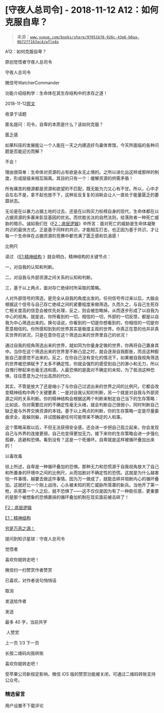 # [守夜人总司令] - 2018-11-12 A12：如何克服自卑？

> 来源：[`www.yuque.com/books/share/97051b78-926c-43e6-b0aa-0b72ff163ac4/wflo4x`](https://www.yuque.com/books/share/97051b78-926c-43e6-b0aa-0b72ff163ac4/wflo4x)



A12：如何克服自卑？ 

原创觉悟者守夜人总司令 

守夜人总司令 

微信号WatcherCommander 

功能介绍结构学：生命体在其生存结构中的求存之道！ 

2018-11-12[原文](https://mp.weixin.qq.com/s?__biz=MzAxNDk1NjI2Mw==&mid=2247484034&idx=1&sn=db0779cd2c15dff1ae7433e284dee542&chksm=9b8a210aacfda81cd0b51cdb8a5b695b6b205cd4e9aa3b3a31c4ac0ebc85581d5d598fd348f4&scene=27#wechat_redirect&cpage=464) 

收录于话题 

匿名提问：司令，自卑的本质是什么？该如何克服？ 

匮乏感 

如果科技的发展能让一个人能在一天之内建造好鸟巢体育馆，今天所面临的各种问题是否能迎刃而解？ 

不会！ 

理由很简单：生命体对资源的占有欲是永无止境的。之所以进化出这样或那样的制度，形成层级来相互隔离。其目的只有一个：缓解资源的供需矛盾！ 

所有痛苦的根源都是资源和欲望的不匹配，既无能为力又心有不甘。所以，心中才会左右不是，拿不起也放不下，这种反反复复的消耗会让人一直处于能量匮乏的萎靡状态。 

无论是在以暴力占据土地的过去，还是在以购买力标榜自身的现代，生命体都在以占据资源的多寡来彰显基因的优劣。而优胜劣汰的自然法则，给落败者一种死亡威胁的暗示。诚如我们在《[F2：底层逻辑](http://mp.weixin.qq.com/s?__biz=MzAxNDk1NjI2Mw==&mid=2247483905&idx=1&sn=e13c2886d004d818f12f6981f4c4e35a&chksm=9b8a2189acfda89f1a2b2326514ec0f5e6696cb737fc89b123afad6198807fa669769a850cd3&scene=21#wechat_redirect)》中所言：面对死亡的威胁是生命体凝聚共识的最快方式。正是基于同样的共识，才能相互打击，也正因为基于共识，才让每一个生命体在占据资源的竞赛中都充满了匮乏感和饥渴感！ 

比例尺 

读过 《[E1:精神结构](http://mp.weixin.qq.com/s?__biz=MzAxNDk1NjI2Mw==&mid=2247483951&idx=1&sn=b8c11a2ac4777cebb5bb07c2c7fc29cc&chksm=9b8a21a7acfda8b10fcc253606d8b6f2003a333dc022fc89929894fde1c1394a01a4405ac338&scene=21#wechat_redirect) 》就会明白，精神结构的关键节点： 

一，对自我的认知和判断。 

二，对自我与外部资源之间关系的认知和判断。 

三，基于以上两点，面对存亡绝续时所采取的策略。 

人对外部信号的筛选，是完全从自我的角度出发的。任何信号传过来以后，大脑会根据这个信号与自己存亡绝续之间的紧要程度来做筛选。久而久之，与自己生死存亡相关度高的信息会被优先处理，反之，则会被忽略掉。从而逐步形成了以自我为中心的视角。就是说，你所看到的一切，相信的一切，外部的一切反馈，都是以自我为中心筛选出来的。换句话说，你看到的一切是你想看到的，你相信的一切是你愿意相信的。你所感知到到的世界其实是极度主观的世界。你真正在意的也并非真实世界的状况，只是在意你在这个筛选出来的世界里自己的状况！ 

通过自我的视角筛选出来的世界，就如同为你量身定做的世界，你再将自己置身其中。当你在这个筛选出来的世界里不断凸显之时，就会逐渐自我膨胀，而且这种膨胀自己是感觉不出来的。反之，在你自己没有变化的情况下，如果被自我视角筛选的世界被恐惧赋予了太多不确定性，你就会强烈的感受到自己的渺小和无力，所以自愧行秽起来也毫无违和感。人最恐惧的是面对不确定的未知，为了抵消这种恐惧，往往愿意为之付出高昂的代价。 

其实，不管是放大了还是缩小了与你自己过滤出来的世界之间的比例尺。它都会改变精神结构中两个关键要素：一是对自我认知的判断，另一个就是对自我与外部资源之间的关系判断。你的精神结构会根据这两个判断来制定自己当下的生存策略：比如说，你对需要应对的不确定性毫无头绪，就会判断自己很弱小，同时判断自己缺乏能与外界交换资源的本钱。基于以上两点的判断，你的生存策略一定是尽量委曲求全，能躲则躲，并试图躲避任何可能带来不确定的人和事。 

这个策略采取以后，不但无法获得安全感，还会进一步把自己孤立起来，你会发现自己与外界的连接更弱，自己也变得更加无力。接下来你的生存策略会进一步强化孤僻，逃避和恐惧。看到没有？这是一个死循环。自卑就是这样被循环叠加出来的！ 

以毒攻毒 

综上所述，自卑是一种循环叠加的恐惧。那种无力和恐慌源于自我视角放大了自己和所置身的环境中之间的比例尺，从而加剧对不确定性的恐慌。这就是为什么越害怕一件事情，越要去做这件事情。因为万一做成了，就能击碎并阻断内心的循环叠加。这就好比一个刚上战场，心头被未知的死亡威胁所笼罩的新兵。当他开了第一枪，杀死第一个人之后，就不恐惧了——这不仅仅是因为有了一种胜任感，更重要的是那个被想象的恐惧裹挟的循环叠加机制在现实面前被击碎了！ 

[F2：底层逻辑](http://mp.weixin.qq.com/s?__biz=MzAxNDk1NjI2Mw==&mid=2247483905&idx=1&sn=e13c2886d004d818f12f6981f4c4e35a&chksm=9b8a2189acfda89f1a2b2326514ec0f5e6696cb737fc89b123afad6198807fa669769a850cd3&scene=21#wechat_redirect) 

[E1：精神结构](http://mp.weixin.qq.com/s?__biz=MzAxNDk1NjI2Mw==&mid=2247483951&idx=1&sn=b8c11a2ac4777cebb5bb07c2c7fc29cc&chksm=9b8a21a7acfda8b10fcc253606d8b6f2003a333dc022fc89929894fde1c1394a01a4405ac338&scene=21#wechat_redirect) 

[穷是万恶之源！](http://mp.weixin.qq.com/s?__biz=MzAxNDk1NjI2Mw==&mid=2247483823&idx=1&sn=e54ebe9891b302dc0bf1815c76ccf8b7&chksm=9b8a2227acfdab31a05e273addd9159d4b8263d58d3c58bf214841c8189157519719c3427306&scene=21#wechat_redirect) 

提问到知识星球：守夜人总司令  



觉悟者 

喜欢你就转走吧！ 

微信扫一扫赞赏作者赞赏 

已喜欢，对作者说句悄悄话 

取消 

发送给作者 

发送 

最多 40 字，当前共字 

 人赞赏 

上一页 1/3 下一页 

长按二维码向我转账 

喜欢你就转走吧！ 

受苹果公司新规定影响，微信 iOS 版的赞赏功能被关闭，可通过二维码转账支持公众号。 

### 精选留言 

用户设置不下载评论